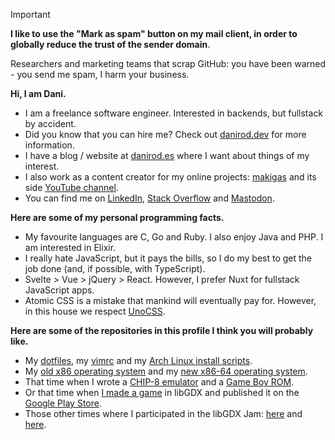 > [!IMPORTANT]
> **I like to use the "Mark as spam" button on my mail client, in order to globally reduce the trust of the sender domain**.
> 
> Researchers and marketing teams that scrap GitHub: you have been warned - you send me spam, I harm your business.

**Hi, I am Dani.**
* I am a freelance software engineer. Interested in backends, but fullstack by accident.
* Did you know that you can hire me? Check out [danirod.dev][ddev] for more information.
* I have a blog / website at [danirod.es][danirod] where I want about things of my interest.
* I also work as a content creator for my online projects: [makigas][makigas] and its side [YouTube channel][makigasyt].
* You can find me on [LinkedIn][linkedin], [Stack Overflow][stackoverflow] and [Mastodon][mastodon].

**Here are some of my personal programming facts.**
* My favourite languages are C, Go and Ruby. I also enjoy Java and PHP. I am interested in Elixir.
* I really hate JavaScript, but it pays the bills, so I do my best to get the job done (and, if possible, with TypeScript).
* Svelte > Vue > jQuery > React. However, I prefer Nuxt for fullstack JavaScript apps.
* Atomic CSS is a mistake that mankind will eventually pay for. However, in this house we respect [UnoCSS].

**Here are some of the repositories in this profile I think you will probably like.**
* My [dotfiles][dotfiles], my [vimrc][vimrc] and my [Arch Linux install scripts][archinstall].
* My [old x86 operating system][nativeos] and my [new x86-64 operating system][nuts].
* That time when I wrote a [CHIP-8 emulator][chip8] and a [Game Boy ROM][minesweeper].
* Or that time when [I made a game][rectball] in libGDX and published it on the [Google Play Store][rbplay].
* Those other times where I participated in the libGDX Jam: [here][signal] and [here][axolotl].

[archinstall]: https://github.com/danirod/arch-install
[axolotl]: https://github.com/danirod/meandmyaxolotl
[chip8]: https://github.com/danirod/chip8
[danirod]: https://danirod.es
[ddev]: https://danirod.dev
[dotfiles]: https://github.com/danirod/dotfiles
[linkedin]: https://linkedin.com/in/danirod
[makigas]: https://www.makigas.es
[makigasyt]: https://youtube.com/@makigas
[mastodon]: https://fosstodon.org/@danirod
[minesweeper]: https://github.com/danirod-live/minesweeper-gb
[nativeos]: https://github.com/danirod/nativeos
[nuts]: https://github.com/danirod/nuts
[rectball]: https://github.com/danirod/rectball
[rbplay]: https://play.google.com/store/apps/details?id=es.danirod.rectball.android
[signal]: https://github.com/danirod/thesignal
[stackoverflow]: https://stackoverflow.com/users/2033517/danirod
[unocss]: http://unocss.dev/
[vimrc]: https://github.com/danirod/vimrc
